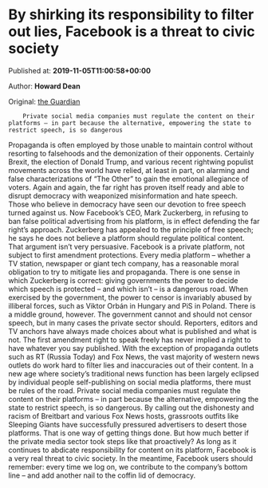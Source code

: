 
# By shirking its responsibility to filter out lies, Facebook is a threat to civic society

Published at: **2019-11-05T11:00:58+00:00**

Author: **Howard Dean**

Original: [the Guardian](https://www.theguardian.com/commentisfree/2019/nov/05/facebook-civic-society-political-speech-howard-dean)


        Private social media companies must regulate the content on their platforms – in part because the alternative, empowering the state to restrict speech, is so dangerous
      
Propaganda is often employed by those unable to maintain control without resorting to falsehoods and the demonization of their opponents. Certainly Brexit, the election of Donald Trump, and various recent rightwing populist movements across the world have relied, at least in part, on alarming and false characterizations of “The Other” to gain the emotional allegiance of voters.
Again and again, the far right has proven itself ready and able to disrupt democracy with weaponized misinformation and hate speech. Those who believe in democracy have seen our devotion to free speech turned against us.
Now Facebook’s CEO, Mark Zuckerberg, in refusing to ban false political advertising from his platform, is in effect defending the far right’s approach. Zuckerberg has appealed to the principle of free speech; he says he does not believe a platform should regulate political content.
That argument isn’t very persuasive. Facebook is a private platform, not subject to first amendment protections. Every media platform – whether a TV station, newspaper or giant tech company, has a reasonable moral obligation to try to mitigate lies and propaganda.
There is one sense in which Zuckerberg is correct: giving governments the power to decide which speech is protected – and which isn’t – is a dangerous road. When exercised by the government, the power to censor is invariably abused by illiberal forces, such as Viktor Orbán in Hungary and PiS in Poland.
There is a middle ground, however. The government cannot and should not censor speech, but in many cases the private sector should. Reporters, editors and TV anchors have always made choices about what is published and what is not. The first amendment right to speak freely has never implied a right to have whatever you say published.
With the exception of propaganda outlets such as RT (Russia Today) and Fox News, the vast majority of western news outlets do work hard to filter lies and inaccuracies out of their content. In a new age where society’s traditional news function has been largely eclipsed by individual people self-publishing on social media platforms, there must be rules of the road. Private social media companies must regulate the content on their platforms – in part because the alternative, empowering the state to restrict speech, is so dangerous.
By calling out the dishonesty and racism of Breitbart and various Fox News hosts, grassroots outfits like Sleeping Giants have successfully pressured advertisers to desert those platforms. That is one way of getting things done. But how much better if the private media sector took steps like that proactively?
As long as it continues to abdicate responsibility for content on its platform, Facebook is a very real threat to civic society. In the meantime, Facebook users should remember: every time we log on, we contribute to the company’s bottom line – and add another nail to the coffin lid of democracy.

